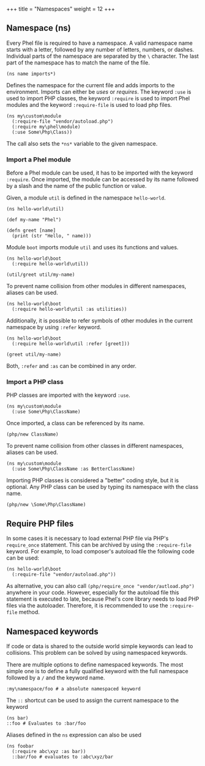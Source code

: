 +++
title = "Namespaces"
weight = 12
+++

## Namespace (ns)

Every Phel file is required to have a namespace. A valid namespace name starts with a letter, followed by any number of letters, numbers, or dashes. Individual parts of the namespace are separated by the `\` character. The last part of the namespace has to match the name of the file.

```phel
(ns name imports*)
```

Defines the namespace for the current file and adds imports to the environment. Imports can either be _uses_ or _requires_. The keyword `:use` is used to import PHP classes, the keyword `:require` is used to import Phel modules and the keyword `:require-file` is used to load php files.

```phel
(ns my\custom\module
  (:require-file "vendor/autoload.php")
  (:require my\phel\module)
  (:use Some\Php\Class))
```

The call also sets the `*ns*` variable to the given namespace.

### Import a Phel module

Before a Phel module can be used, it has to be imported with the keyword `:require`. Once imported, the module can be accessed by its name followed by a slash and the name of the public function or value.

Given, a module `util` is defined in the namespace `hello-world`.

```phel
(ns hello-world\util)

(def my-name "Phel")

(defn greet [name]
  (print (str "Hello, " name)))
```

Module `boot` imports module `util` and uses its functions and values.

```phel
(ns hello-world\boot
  (:require hello-world\util))

(util/greet util/my-name)
```

To prevent name collision from other modules in different namespaces, aliases can be used.

```phel
(ns hello-world\boot
  (:require hello-world\util :as utilities))
```

Additionally, it is possible to refer symbols of other modules in the current namespace by using `:refer` keyword.

```phel
(ns hello-world\boot
  (:require hello-world\util :refer [greet]))

(greet util/my-name)
```

Both, `:refer` and `:as` can be combined in any order.

### Import a PHP class

PHP classes are imported with the keyword `:use`.

```phel
(ns my\custom\module
  (:use Some\Php\ClassName)
```

Once imported, a class can be referenced by its name.

```phel
(php/new ClassName)
```

To prevent name collision from other classes in different namespaces, aliases can be used.

```phel
(ns my\custom\module
  (:use Some\Php\ClassName :as BetterClassName)
```

Importing PHP classes is considered a "better" coding style, but it is optional. Any PHP class can be used by typing its namespace with the class name.

```phel
(php/new \Some\Php\ClassName)
```

## Require PHP files

In some cases it is necessary to load external PHP file via PHP's `require_once` statement. This can be archived by using the `:require-file` keyword. For example, to load composer's autoload file the following code can be used:

```
(ns hello-world\boot
  (:require-file "vendor/autoload.php"))
```

As alternative, you can also call `(php/require_once "vendor/autload.php")` anywhere in your code. However, especially for the autoload file this statement is executed to late, because Phel's core library needs to load PHP files via the autoloader. Therefore, it is recommended to use the `:require-file` method.

## Namespaced keywords

If code or data is shared to the outside world simple keywords can lead to collisions. This problem can be solved by using namespaced keywords.

There are multiple options to define namespaced keywords. The most simple one is to define a fully qualified keyword with the full namespace followed by a `/` and the keyword name.

```phel
:my\namespace/foo # a absolute namespaced keyword
```

The `::` shortcut can be used to assign the current namespace to the keyword

```phel
(ns bar)
::foo # Evaluates to :bar/foo
```

Aliases defined in the `ns` expression can also be used

```phel
(ns foobar
  (:require abc\xyz :as bar))
  ::bar/foo # evaluates to :abc\xyz/bar
```
